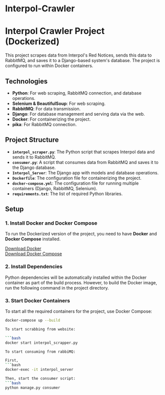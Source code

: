 # Interpol-Crawler

# Interpol Crawler Project (Dockerized)

This project scrapes data from Interpol's Red Notices, sends this data to RabbitMQ, and saves it to a Django-based system's database. The project is configured to run within Docker containers.

## Technologies
- **Python**: For web scraping, RabbitMQ connection, and database operations.
- **Selenium & BeautifulSoup**: For web scraping.
- **RabbitMQ**: For data transmission.
- **Django**: For database management and serving data via the web.
- **Docker**: For containerizing the project.
- **pika**: For RabbitMQ connection.

## Project Structure

- **`interpol_scraper.py`**: The Python script that scrapes Interpol data and sends it to RabbitMQ.
- **`consumer.py`**: A script that consumes data from RabbitMQ and saves it to the Django database.
- **`Interpol_Server`**: The Django app with models and database operations.
- **`Dockerfile`**: The configuration file for containerizing the project.
- **`docker-compose.yml`**: The configuration file for running multiple containers (Django, RabbitMQ, Selenium).
- **`requirements.txt`**: The list of required Python libraries.

## Setup

### 1. Install Docker and Docker Compose

To run the Dockerized version of the project, you need to have **Docker** and **Docker Compose** installed.

[Download Docker](https://www.docker.com/products/docker-desktop)  
[Download Docker Compose](https://docs.docker.com/compose/install/)

### 2. Install Dependencies

Python dependencies will be automatically installed within the Docker container as part of the build process. However, to build the Docker image, run the following command in the project directory.

### 3. Start Docker Containers

To start all the required containers for the project, use Docker Compose:

```bash
docker-compose up --build

To start scrabbing from website: 

```bash
docker start interpol_scrapper.py 

To start consuming from rabbiMQ:

First,
```bash
docker-exec -it interpol_server

Then, start the consumer script:
```bash 
python manage.py consumer

